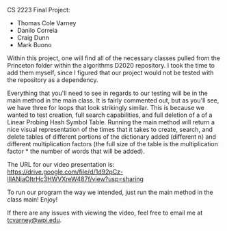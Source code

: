 
CS 2223 Final Project:
- Thomas Cole Varney
- Danilo Correia
- Craig Dunn
- Mark Buono
    
Within this project, one will find all of the necessary classes pulled from the Princeton
folder within the algorithms D2020 repository. I took the time to add them myself, since I 
figured that our project would not be tested with the repository as a dependency.

Everything that you'll need to see in regards to our testing will be in the main method in the
main class. It is fairly commented out, but as you'll see, we have three for loops that look
strikingly similar. This is because we wanted to test creation, full search capabilities, and 
full deletion of a of a Linear Probing Hash Symbol Table. Running the main method will return 
a nice visual representation of the times that it takes to create, search, and delete tables
of different portions of the dictionary added (different n) and different multiplication 
factors (the full size of the table is the multiplication factor * the number of words that
will be added).

The URL for our video presentation is:
 https://drive.google.com/file/d/1d92pCz-lIlANjaOItrHc3HWVXreW487f/view?usp=sharing

To run our program the way we intended, just run the main method in the class main! Enjoy!

If there are any issues with viewing the video, feel free to email me at tcvarney@wpi.edu.
